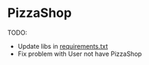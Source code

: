 # PizzaShop

TODO:
- Update libs in [requirements.txt](requirements.txt)
- Fix problem with User not have PizzaShop